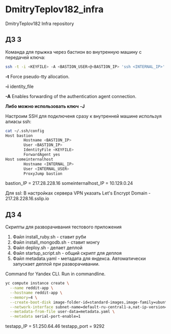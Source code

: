 # DmitryTeplov182_infra
DmitryTeplov182 Infra repository

## ДЗ 3
Команда для прыжка через бастион во внутренную машину с передачей ключа:
```bash
ssh -t -i <KEYFILE> -A <BASTION_USER>@<BASTION_IP> 'ssh <INTERNAL_IP>'
```
**-t**      Force pseudo-tty allocation.

**-i** identity_file

**-A**      Enables forwarding of the authentication agent connection.

**Либо можно использовать ключ** **-J**

Настроим SSH для подключеня сразу к внутренней машине используя алиасы ssh:

```bash
cat ~/.ssh/config
Host bastion
        Hostname <BASTION_IP>
        User <BASTION_IP>
        IdentityFile <KEYFILE>
        ForwardAgent yes
Host someinternalhost
        Hostname <INTERNAL_IP>
        User <INTERNAL_USER>
        ProxyJump bastion
```

bastion_IP = 217.28.228.16
someinternalhost_IP = 10.129.0.24

Для ssl:
В настройках сервера VPN указать Let's Encrypt Domain - 217.28.228.16.sslip.io

## ДЗ 4

Скрипты для разворачивания тестового приложения

1. Файл install_ruby.sh - ставит руби
2. Файл install_mongodb.sh - ставит монгу
3. Файл deploy.sh - делает деплой
4. Файл startup_script.sh - общий скрипт для деплоя
5. Файл metadata.yaml - метадата для яндекса. Автоматически запускает деплой при разворачивании.


Command for Yandex CLI. Run in commandline.
```bash
yc compute instance create \
  --name reddit-app \
  --hostname reddit-app \
  --memory=4 \
  --create-boot-disk image-folder-id=standard-images,image-family=ubuntu-1604-lts,size=10GB \
  --network-interface subnet-name=default-ru-central1-a,nat-ip-version=ipv4 \
  --metadata-from-file user-data=metadata.yaml \
  --metadata serial-port-enable=1 
```

testapp_IP = 51.250.64.46
testapp_port = 9292